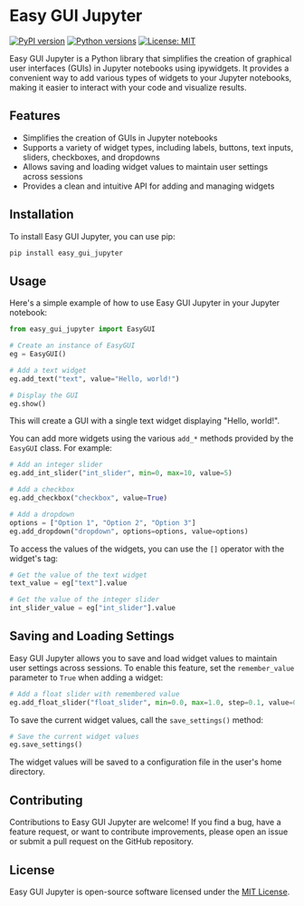 # Easy GUI Jupyter

[![PyPI version](https://badge.fury.io/py/easy_gui_jupyter.svg)](https://badge.fury.io/py/easy_gui_jupyter)
[![Python versions](https://img.shields.io/pypi/pyversions/easy_gui_jupyter.svg)](https://pypi.org/project/easy_gui_jupyter/)
[![License: MIT](https://img.shields.io/badge/License-MIT-yellow.svg)](https://opensource.org/licenses/MIT)

Easy GUI Jupyter is a Python library that simplifies the creation of graphical user interfaces (GUIs) in Jupyter notebooks using ipywidgets. It provides a convenient way to add various types of widgets to your Jupyter notebooks, making it easier to interact with your code and visualize results.

## Features

- Simplifies the creation of GUIs in Jupyter notebooks
- Supports a variety of widget types, including labels, buttons, text inputs, sliders, checkboxes, and dropdowns
- Allows saving and loading widget values to maintain user settings across sessions
- Provides a clean and intuitive API for adding and managing widgets

## Installation

To install Easy GUI Jupyter, you can use pip:

```bash
pip install easy_gui_jupyter
```

## Usage

Here's a simple example of how to use Easy GUI Jupyter in your Jupyter notebook:

```python
from easy_gui_jupyter import EasyGUI

# Create an instance of EasyGUI
eg = EasyGUI()

# Add a text widget
eg.add_text("text", value="Hello, world!")

# Display the GUI
eg.show()
```

This will create a GUI with a single text widget displaying "Hello, world!".

You can add more widgets using the various `add_*` methods provided by the `EasyGUI` class. For example:

```python
# Add an integer slider
eg.add_int_slider("int_slider", min=0, max=10, value=5)

# Add a checkbox
eg.add_checkbox("checkbox", value=True)

# Add a dropdown
options = ["Option 1", "Option 2", "Option 3"]
eg.add_dropdown("dropdown", options=options, value=options)
```

To access the values of the widgets, you can use the `[]` operator with the widget's tag:

```python
# Get the value of the text widget
text_value = eg["text"].value

# Get the value of the integer slider
int_slider_value = eg["int_slider"].value
```

## Saving and Loading Settings

Easy GUI Jupyter allows you to save and load widget values to maintain user settings across sessions. To enable this feature, set the `remember_value` parameter to `True` when adding a widget:

```python
# Add a float slider with remembered value
eg.add_float_slider("float_slider", min=0.0, max=1.0, step=0.1, value=0.5, remember_value=True)
```

To save the current widget values, call the `save_settings()` method:

```python
# Save the current widget values
eg.save_settings()
```

The widget values will be saved to a configuration file in the user's home directory.

## Contributing

Contributions to Easy GUI Jupyter are welcome! If you find a bug, have a feature request, or want to contribute improvements, please open an issue or submit a pull request on the GitHub repository.

## License

Easy GUI Jupyter is open-source software licensed under the [MIT License](LICENSE).
